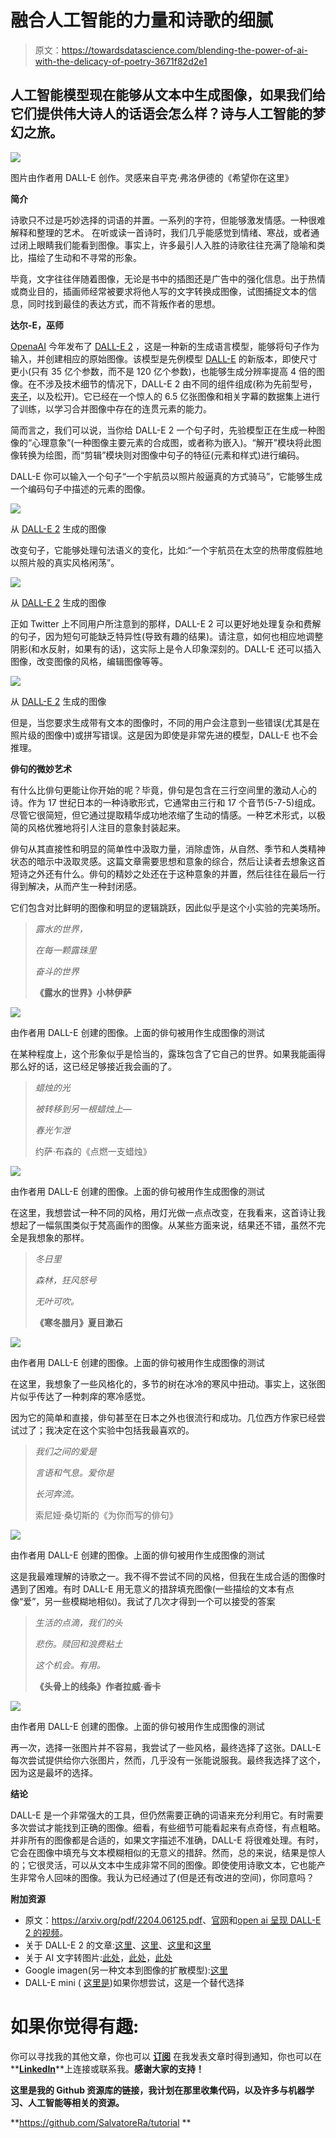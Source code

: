 # 融合人工智能的力量和诗歌的细腻

> 原文：<https://towardsdatascience.com/blending-the-power-of-ai-with-the-delicacy-of-poetry-3671f82d2e1>

## 人工智能模型现在能够从文本中生成图像，如果我们给它们提供伟大诗人的话语会怎么样？诗与人工智能的梦幻之旅。

![](img/891ef81e809a8390805a069ac4b0d7ad.png)

图片由作者用 DALL-E 创作。灵感来自平克·弗洛伊德的《希望你在这里》

**简介**

诗歌只不过是巧妙选择的词语的并置。一系列的字符，但能够激发情感。一种很难解释和整理的艺术。
在听或读一首诗时，我们几乎能感觉到情绪、寒战，或者通过闭上眼睛我们能看到图像。事实上，许多最引人入胜的诗歌往往充满了隐喻和类比，描绘了生动和不寻常的形象。

毕竟，文字往往伴随着图像，无论是书中的插图还是广告中的强化信息。出于热情或商业目的，插画师经常被要求将他人写的文字转换成图像，试图捕捉文本的信息，同时找到最佳的表达方式，而不背叛作者的思想。

**达尔-E，巫师**

[OpenaAI](https://openai.com/) 今年发布了 [DALL-E 2](https://arxiv.org/pdf/2204.06125.pdf) ，这是一种新的生成语言模型，能够将句子作为输入，并创建相应的原始图像。该模型是先例模型 [DALL-E](https://openai.com/blog/dall-e/) 的新版本，即使尺寸更小(只有 35 亿个参数，而不是 120 亿个参数)，也能够生成分辨率提高 4 倍的图像。在不涉及技术细节的情况下，DALL-E 2 由不同的组件组成(称为先前型号，[夹子](https://openai.com/blog/clip/)，以及松开)。它已经在一个惊人的 6.5 亿张图像和相关字幕的数据集上进行了训练，以学习合并图像中存在的连贯元素的能力。

简而言之，我们可以说，当你给 DALL-E 2 一个句子时，先验模型正在生成一种图像的“心理意象”(一种图像主要元素的合成图，或者称为嵌入)。“解开”模块将此图像转换为绘图，而“剪辑”模块则对图像中句子的特征(元素和样式)进行编码。

DALL-E 你可以输入一个句子“一个宇航员以照片般逼真的方式骑马”，它能够生成一个编码句子中描述的元素的图像。

![](img/acf12a10600e38d9be1ffbdfdf624c58.png)

从 [DALL-E 2](https://arxiv.org/pdf/2204.06125.pdf) 生成的图像

改变句子，它能够处理句法语义的变化，比如:“一个宇航员在太空的热带度假胜地以照片般的真实风格闲荡”。

![](img/158b47c0b3c8c5c1659eeb0be7033807.png)

从 [DALL-E 2](https://arxiv.org/pdf/2204.06125.pdf) 生成的图像

正如 Twitter 上不同用户所注意到的那样，DALL-E 2 可以更好地处理复杂和费解的句子，因为短句可能缺乏特异性(导致有趣的结果)。请注意，如何也相应地调整阴影(和水反射，如果有的话)，这实际上是令人印象深刻的。DALL-E 还可以插入图像，改变图像的风格，编辑图像等等。

![](img/fd8ad080b890f5fe9393feafed27a009.png)

从 [DALL-E 2](https://arxiv.org/pdf/2204.06125.pdf) 生成的图像

但是，当您要求生成带有文本的图像时，不同的用户会注意到一些错误(尤其是在照片级的图像中)或拼写错误。这是因为即使是非常先进的模型，DALL-E 也不会推理。

**俳句的微妙艺术**

有什么比俳句更能让你开始的呢？毕竟，俳句是包含在三行空间里的激动人心的诗。作为 17 世纪日本的一种诗歌形式，它通常由三行和 17 个音节(5-7-5)组成。尽管它很简短，但它通过提取精华成功地浓缩了生动的情感。一种艺术形式，以极简的风格优雅地将引人注目的意象封装起来。

俳句从其直接性和明显的简单性中汲取力量，消除虚饰，从自然、季节和人类精神状态的暗示中汲取灵感。这篇文章需要思想和意象的综合，然后让读者去想象这首短诗之外还有什么。俳句的精妙之处还在于这种意象的并置，然后往往在最后一行得到解决，从而产生一种封闭感。

它们包含对比鲜明的图像和明显的逻辑跳跃，因此似乎是这个小实验的完美场所。

> *露水的世界，*
> 
> *在每一颗露珠里*
> 
> *奋斗的世界*
> 
> **《露水的世界》小林伊萨**

![](img/c1de93a108dbc1d62ba9017bc2c30251.png)

由作者用 DALL-E 创建的图像。上面的俳句被用作生成图像的测试

在某种程度上，这个形象似乎是恰当的，露珠包含了它自己的世界。如果我能画得那么好的话，这已经足够接近我会画的了。

> *蜡烛的光*
> 
> *被转移到另一根蜡烛上—*
> 
> *春光乍泄*
> 
> 约萨·布森的《点燃一支蜡烛》

![](img/222ca1e0eaef542787afe54820d4c626.png)

由作者用 DALL-E 创建的图像。上面的俳句被用作生成图像的测试

在这里，我想尝试一种不同的风格，用灯光做一点点改变，在我看来，这首诗让我想起了一幅氛围类似于梵高画作的图像。从某些方面来说，结果还不错，虽然不完全是我想象的那样。

> *冬日里*
> 
> *森林，狂风怒号*
> 
> *无叶可吹。*
> 
> **《寒冬腊月》夏目漱石**

![](img/c0a0746ccff95777324291eab254879d.png)

由作者用 DALL-E 创建的图像。上面的俳句被用作生成图像的测试

在这里，我想象了一些风格化的，多节的树在冰冷的寒风中扭动。事实上，这张图片似乎传达了一种刺痒的寒冷感觉。

因为它的简单和直接，俳句甚至在日本之外也很流行和成功。几位西方作家已经尝试过了；我决定在这个实验中包括我最喜欢的。

> *我们之间的爱是*
> 
> *言语和气息。爱你是*
> 
> *长河奔流。*
> 
> 索尼娅·桑切斯的《为你而写的俳句》

![](img/4da31af65f01614e00b3287112198e74.png)

由作者用 DALL-E 创建的图像。上面的俳句被用作生成图像的测试

这是我最难理解的诗歌之一。我不得不尝试不同的风格，但我在生成合适的图像时遇到了困难。有时 DALL-E 用无意义的措辞填充图像(一些描绘的文本有点像“爱”，另一些模糊地相似)。我试了几次才得到一个可以接受的答案

> *生活的点滴，我们的头*
> 
> *悲伤。赎回和浪费粘土*
> 
> *这个机会。有用。*
> 
> **《头骨上的线条》作者拉威·香卡**

![](img/5f66dc0a002eb0784a5fad0b089d5b5c.png)

由作者用 DALL-E 创建的图像。上面的俳句被用作生成图像的测试

再一次，选择一张图片并不容易，我尝试了一些风格，最终选择了这张。DALL-E 每次尝试提供给你六张图片，然而，几乎没有一张能说服我。最终我选择了这个，因为这是最坏的选择。

**结论**

DALL-E 是一个非常强大的工具，但仍然需要正确的词语来充分利用它。有时需要多次尝试才能找到正确的图像。细看，有些细节可能看起来有点奇怪，有点粗略。并非所有的图像都是合适的，如果文字描述不准确，DALL-E 将很难处理。有时，它会在图像中填充与文本模糊相似的无意义的措辞。然而，总的来说，结果是惊人的；它很灵活，可以从文本中生成非常不同的图像。即使使用诗歌文本，它也能产生非常令人回味的图像。我认为已经通过了(但是还有改进的空间)，你同意吗？

**附加资源**

*   原文：<https://arxiv.org/pdf/2204.06125.pdf>、[官网](https://openai.com/dall-e-2/)和[open ai 呈现 DALL-E 2 的视频](https://www.youtube.com/watch?v=K0TW-zcbEuY)。
*   关于 DALL-E 2 的文章:[这里](https://medium.com/towards-data-science/dall-e-2-explained-the-promise-and-limitations-of-a-revolutionary-ai-3faf691be220)、[这里](https://medium.com/mlearning-ai/openais-new-dall-e-2-can-paint-anything-you-want-4b8d3309f5cb)、[这里](https://medium.com/mlearning-ai/the-dall-e-2-multimodal-learning-in-image-generation-45d8ebbb1dc0)和[这里](/dall-e-2-0-explained-7b928f3adce7)
*   关于 AI 文字转图片:[此处](https://deepai.org/machine-learning-model/text2img)，[此处](https://www.makeuseof.com/ai-text-to-art-generators/)，[此处](https://en.wikipedia.org/wiki/DALL-E)
*   Google imagen(另一种文本到图像的扩散模型):[这里](https://imagen.research.google/)
*   DALL-E mini ( [这里是](https://huggingface.co/spaces/dalle-mini/dalle-mini))如果你想尝试，这是一个替代选择

# 如果你觉得有趣:

你可以寻找我的其他文章，你也可以 [**订阅**](https://salvatore-raieli.medium.com/subscribe) 在我发表文章时得到通知，你也可以在**[**LinkedIn**](https://www.linkedin.com/in/salvatore-raieli/)**上连接或联系我。**感谢大家的支持！**

**这里是我的 Github 资源库的链接，我计划在那里收集代码，以及许多与机器学习、人工智能等相关的资源。**

**<https://github.com/SalvatoreRa/tutorial> **